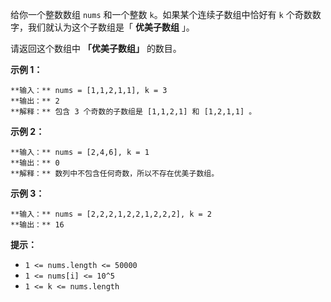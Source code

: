 给你一个整数数组 `nums` 和一个整数 `k`。如果某个连续子数组中恰好有 `k` 个奇数数字，我们就认为这个子数组是「 **优美子数组** 」。

请返回这个数组中 **「优美子数组」** 的数目。



**示例 1：**

    
    
    **输入：** nums = [1,1,2,1,1], k = 3
    **输出：** 2
    **解释：** 包含 3 个奇数的子数组是 [1,1,2,1] 和 [1,2,1,1] 。
    

**示例 2：**

    
    
    **输入：** nums = [2,4,6], k = 1
    **输出：** 0
    **解释：** 数列中不包含任何奇数，所以不存在优美子数组。
    

**示例 3：**

    
    
    **输入：** nums = [2,2,2,1,2,2,1,2,2,2], k = 2
    **输出：** 16
    



**提示：**

  * `1 <= nums.length <= 50000`
  * `1 <= nums[i] <= 10^5`
  * `1 <= k <= nums.length`

